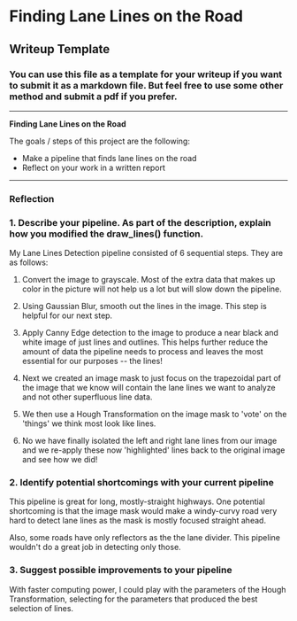 # **Finding Lane Lines on the Road**

## Writeup Template

### You can use this file as a template for your writeup if you want to submit it as a markdown file. But feel free to use some other method and submit a pdf if you prefer.

---

**Finding Lane Lines on the Road**

The goals / steps of this project are the following:
* Make a pipeline that finds lane lines on the road
* Reflect on your work in a written report


[//]: # (Image References)

[image1]: ./examples/grayscale.jpg "Grayscale"

---

### Reflection

### 1. Describe your pipeline. As part of the description, explain how you modified the draw_lines() function.

My Lane Lines Detection pipeline consisted of 6 sequential steps. They are as follows:

1) Convert the image to grayscale. Most of the extra data that makes up color in the picture will not help us a lot but will slow down the pipeline.

2) Using Gaussian Blur, smooth out the lines in the image. This step is helpful for our next step.

3) Apply Canny Edge detection to the image to produce a near black and white image of just lines and outlines. This helps further reduce the amount of data the pipeline needs to process and leaves the most essential for our purposes -- the lines!

4) Next we created an image mask to just focus on the trapezoidal part of the image that we know will contain the lane lines we want to analyze and not other superfluous line data.

5) We then use a Hough Transformation on the image mask to 'vote' on the 'things' we think most look like lines.

6) No we have finally isolated the left and right lane lines from our image and we re-apply these now 'highlighted' lines back to the original image and see how we did!


### 2. Identify potential shortcomings with your current pipeline

This pipeline is great for long, mostly-straight highways. One potential shortcoming is that the image mask would make a windy-curvy road very hard to detect lane lines as the mask is mostly focused straight ahead.

Also, some roads have only reflectors as the the lane divider. This pipeline wouldn't do a great job in detecting only those.

### 3. Suggest possible improvements to your pipeline

With faster computing power, I could play with the parameters of the Hough Transformation, selecting for the parameters that produced the best selection of lines.
